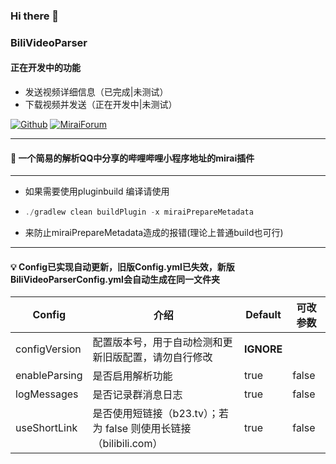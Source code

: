 ### Hi there 👋
### BiliVideoParser

#### 正在开发中的功能

- 发送视频详细信息（已完成|未测试）
- 下载视频并发送（正在开发中|未测试）

[![Github](https://img.shields.io/badge/-Github-000?style=flat&logo=Github&logoColor=white)](https://github.com/BestBcz)
[![MiraiForum](https://img.shields.io/badge/Forum-Mirai?style=flat-square&label=Mirai
)](https://mirai.mamoe.net/topic/2795/biliurl%E4%B8%80%E4%B8%AA%E7%AE%80%E5%8D%95%E7%9A%84%E8%A7%A3%E6%9E%90qq%E5%88%86%E4%BA%AB%E5%93%94%E5%93%A9%E5%93%94%E5%93%A9%E5%B0%8F%E7%A8%8B%E5%BA%8F%E8%A7%86%E9%A2%91%E5%9C%B0%E5%9D%80%E7%9A%84%E5%B0%8F%E6%8F%92%E4%BB%B6)

-------------------------
#### 🌱 一个简易的解析QQ中分享的哔哩哔哩小程序地址的mirai插件

-------------------------------------------------
- 如果需要使用pluginbuild 编译请使用
- ```javascript
  ./gradlew clean buildPlugin -x miraiPrepareMetadata
  ```
- 来防止miraiPrepareMetadata造成的报错(理论上普通build也可行)
-------------------------------------

#### 💡 Config已实现自动更新，旧版Config.yml已失效，新版BiliVideoParserConfig.yml会自动生成在同一文件夹
| Config        | 介绍                                              | Default    | 可改参数     |
|---------------|-------------------------------------------------|------------|----------|
| configVersion | 配置版本号，用于自动检测和更新旧版配置，请勿自行修改                      | **IGNORE** |  
| enableParsing | 是否启用解析功能                                        | true       | false    |         
| logMessages   | 是否记录群消息日志                                       | true       | false    |        
| useShortLink  | 是否使用短链接（b23.tv）；若为 false 则使用长链接（bilibili.com）   | true       | false    |


